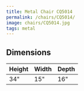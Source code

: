 ```yaml
---
title: Metal Chair CQ5014
permalink: /chairs/CQ5014/
image: chairs/CQ5014.jpg
tags: metal
---
```

## Dimensions

Height | Width  | Depth
-------|--------|-------
34"    | 15"    | 16"